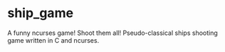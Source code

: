 ship_game
=========

A funny ncurses game! Shoot them all!
Pseudo-classical ships shooting game written in C and ncurses.
